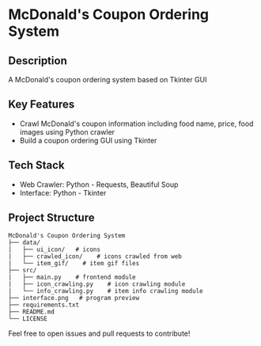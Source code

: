 # McDonald's Coupon Ordering System

## Description
A McDonald's coupon ordering system based on Tkinter GUI

## Key Features
- Crawl McDonald's coupon information including food name, price, food images using Python crawler
- Build a coupon ordering GUI using Tkinter

## Tech Stack
- Web Crawler: Python - Requests, Beautiful Soup
- Interface: Python - Tkinter

## Project Structure
```
McDonald's Coupon Ordering System
├── data/
|   ├── ui_icon/   # icons
|   ├── crawled_icon/    # icons crawled from web
|   └── item_gif/    # item gif files
├── src/
|   ├── main.py    # frontend module 
|   ├── icon_crawling.py    # icon crawling module 
|   └── info_crawling.py    # item info crawling module
├── interface.png   # program preview 
├── requirements.txt
├── README.md
└── LICENSE  
```

Feel free to open issues and pull requests to contribute!